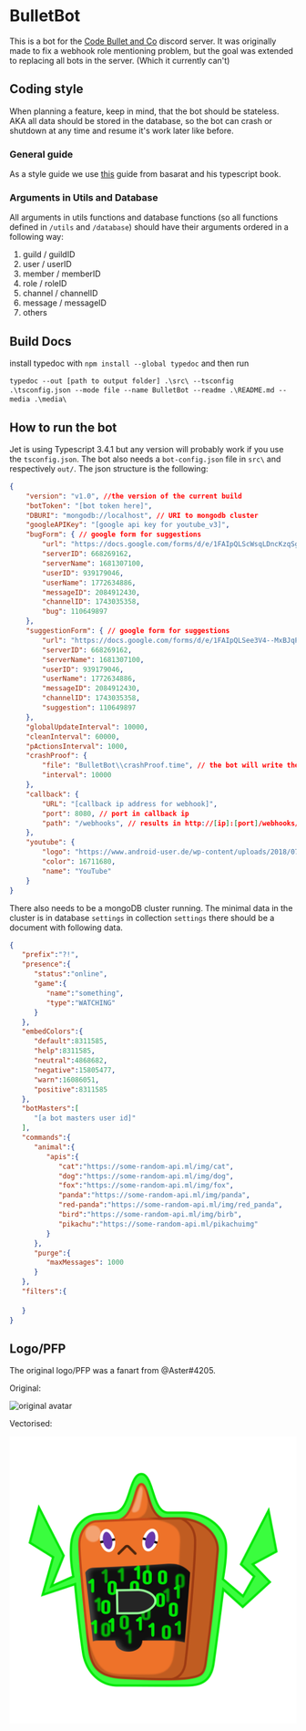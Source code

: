 # BulletBot

This is a bot for the [Code Bullet and Co](https://discord.gg/7Z5d4HF) discord server. It was originally made to fix a webhook role mentioning problem, but the goal was extended to replacing all bots in the server. (Which it currently can't)

## Coding style

When planning a feature, keep in mind, that the bot should be stateless. AKA all data should be stored in the database, so the bot can crash or shutdown at any time and resume it's work later like before.

### General guide

As a style guide we use [this](https://github.com/basarat/typescript-book/blob/master/docs/styleguide/styleguide.md) guide from basarat and his typescript book.

### Arguments in Utils and Database

All arguments in utils functions and database functions (so all functions defined in `/utils` and `/database`) should have their arguments ordered in a following way:

 1. guild / guildID
 2. user / userID
 3. member / memberID
 4. role / roleID
 5. channel / channelID
 6. message / messageID
 7. others

## Build Docs

install typedoc with `npm install --global typedoc` and then run 
```
typedoc --out [path to output folder] .\src\ --tsconfig .\tsconfig.json --mode file --name BulletBot --readme .\README.md --media .\media\
```

## How to run the bot

Jet is using Typescript 3.4.1 but any version will probably work if you use the `tsconfig.json`. The bot also needs a `bot-config.json` file in `src\` and respectively `out/`. The json structure is the following:

```JSON
{
    "version": "v1.0", //the version of the current build
    "botToken": "[bot token here]",
    "DBURI": "mongodb://localhost", // URI to mongodb cluster
    "googleAPIKey": "[google api key for youtube_v3]",
    "bugForm": { // google form for suggestions
        "url": "https://docs.google.com/forms/d/e/1FAIpQLScWsqLDncKzqSgmZuFhuwenqexzmKSr0K_B4GSOgoF6fEBcMA/formResponse",
        "serverID": 668269162,
        "serverName": 1681307100,
        "userID": 939179046,
        "userName": 1772634886,
        "messageID": 2084912430,
        "channelID": 1743035358,
        "bug": 110649897
    },
    "suggestionForm": { // google form for suggestions
        "url": "https://docs.google.com/forms/d/e/1FAIpQLSee3V4--MxBJqPjoDgfUIw2u22NG-4GBlT92Bbj10-R1ScuHA/formResponse",
        "serverID": 668269162,
        "serverName": 1681307100,
        "userID": 939179046,
        "userName": 1772634886,
        "messageID": 2084912430,
        "channelID": 1743035358,
        "suggestion": 110649897
    },
    "globalUpdateInterval": 10000,
    "cleanInterval": 60000,
    "pActionsInterval": 1000,
    "crashProof": {
        "file": "BulletBot\\crashProof.time", // the bot will write the current timestamp to this file
        "interval": 10000
    },
    "callback": {
        "URL": "[callback ip address for webhook]",
        "port": 8080, // port in callback ip
        "path": "/webhooks", // results in http://[ip]:[port]/webhooks/[service]
    },
    "youtube": {
        "logo": "https://www.android-user.de/wp-content/uploads/2018/07/icon-youtobe.png",
        "color": 16711680,
        "name": "YouTube"
    }
}
```

There also needs to be a mongoDB cluster running. The minimal data in the cluster is in database `settings` in collection `settings` there should be a document with following data.

```JSON
{
   "prefix":"?!",
   "presence":{
      "status":"online",
      "game":{
         "name":"something",
         "type":"WATCHING"
      }
   },
   "embedColors":{
      "default":8311585,
      "help":8311585,
      "neutral":4868682,
      "negative":15805477,
      "warn":16086051,
      "positive":8311585
   },
   "botMasters":[
      "[a bot masters user id]"
   ],
   "commands":{
      "animal":{
         "apis":{
            "cat":"https://some-random-api.ml/img/cat",
            "dog":"https://some-random-api.ml/img/dog",
            "fox":"https://some-random-api.ml/img/fox",
            "panda":"https://some-random-api.ml/img/panda",
            "red-panda":"https://some-random-api.ml/img/red_panda",
            "bird":"https://some-random-api.ml/img/birb",
            "pikachu":"https://some-random-api.ml/pikachuimg"
         }
      },
      "purge":{
         "maxMessages": 1000
      }
   },
   "filters":{

   }
}
```

## Logo/PFP

The original logo/PFP was a fanart from @Aster#4205.

Original:

![original avatar](https://cdn.discordapp.com/attachments/427060301863583755/542077128087437322/5827f828-28ba-11e9-bff2-d5367668f050.png "Original Avatar")

Vectorised:

![vector avatar](media/BulletBot.png "Vectorised Avatar")